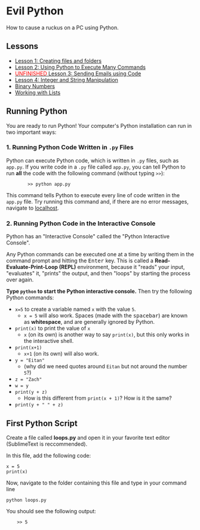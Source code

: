# Evil Python

How to cause a ruckus on a PC using Python.

## Lessons

* [Lesson 1: Creating files and folders](https://zsiegel92.github.io/evilpython/lesson_1.html)
* [Lesson 2: Using Python to Execute Many Commands](https://zsiegel92.github.io/evilpython/lesson_2.html)
* [<span style="color:red">UNFINISHED</span> Lesson 3: Sending Emails using Code](unfinished)
* [Lesson 4: Integer and String Manipulation](https://zsiegel92.github.io/evilpython/lesson_4.html)
* [Binary Numbers](https://zsiegel92.github.io/evilpython/binary_resources.html)
* [Working with Lists](https://zsiegel92.github.io/evilpython/list_assignments.html)

## Running Python

You are ready to run Python! Your computer's Python installation can run in two important ways:

### 1. Running Python Code Written in `.py` Files

Python can execute Python code, which is written in `.py` files, such as `app.py`. If you write code in a `.py` file called `app.py`, you can tell Python to run __all__ the code with the following command (without typing `>>`):

			>> python app.py

This command tells Python to execute every line of code written in the `app.py` file. Try running this command and, if there are no error messages, navigate to [localhost](localhost:5000).

### 2. Running Python Code in the Interactive Console

Python has an "Interactive Console" called the "Python Interactive Console".

Any Python commands can be executed one at a time by writing them in the command prompt and hitting the <kbd>Enter</kbd> key. This is called a __Read-Evaluate-Print-Loop (REPL)__ environment, because it "reads" your input, "evaluates" it, "prints" the output, and then "loops" by starting the process over again.


__Type `python` to start the Python interactive console.__ Then try the following Python commands:

* `x=5` to create a variable named `x` with the value `5`.
	* `x = 5` will also work. Spaces (made with the <kbd>spacebar</kbd>) are known as __whitespace__, and are generally ignored by Python.
* `print(x)` to print the value of `x`
	* `x` (on its own) is another way to say `print(x)`, but this only works in the interactive shell.
* `print(x+1)`
	* `x+1` (on its own) will also work.
* `y = "Eitan"`
	* (why did we need quotes around `Eitan` but not around the number `5`?)
* `z = "Zach"`
* `w = y`
* `print(y + z)`
	* How is this different from `print(x + 1)`? How is it the same?
* `print(y + " " + z)`




## First Python Script

Create a file called __loops.py__ and open it in your favorite text editor (SublimeText is reccommended).

In this file, add the following code:

	x = 5
	print(x)

Now, navigate to the folder containing this file and type in your command line

	python loops.py

You should see the following output:

		>> 5
